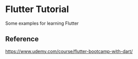 # Flutter Tutorial

Some examples for learning Flutter

## Reference

https://www.udemy.com/course/flutter-bootcamp-with-dart/
